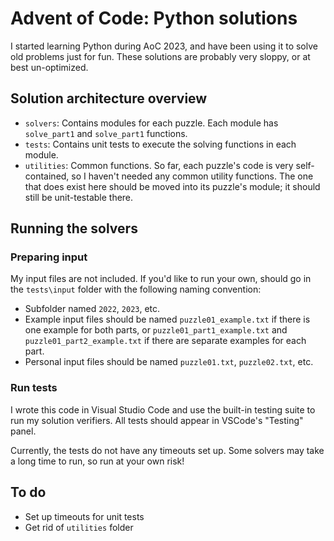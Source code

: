 # Advent of Code: Python solutions

I started learning Python during AoC 2023, and have been using it to solve old
problems just for fun. These solutions are probably very sloppy, or at best
un-optimized.

## Solution architecture overview

- `solvers`: Contains modules for each puzzle. Each module has `solve_part1` and
  `solve_part1` functions.
- `tests`: Contains unit tests to execute the solving functions in each module.
- `utilities`: Common functions. So far, each puzzle's code is very
  self-contained, so I haven't needed any common utility functions. The one that
  does exist here should be moved into its puzzle's module; it should still be
  unit-testable there.

## Running the solvers

### Preparing input

My input files are not included. If you'd like to run your own, should go in the
`tests\input` folder with the following naming convention:

- Subfolder named `2022`, `2023`, etc.
- Example input files should be named `puzzle01_example.txt` if there is one
  example for both parts, or `puzzle01_part1_example.txt` and
  `puzzle01_part2_example.txt` if there are separate examples for each part.
- Personal input files should be named `puzzle01.txt`, `puzzle02.txt`, etc.

### Run tests

I wrote this code in Visual Studio Code and use the built-in testing suite to
run my solution verifiers. All tests should appear in VSCode's "Testing" panel.

Currently, the tests do not have any timeouts set up. Some solvers may take a
long time to run, so run at your own risk!

## To do

- Set up timeouts for unit tests
- Get rid of `utilities` folder
